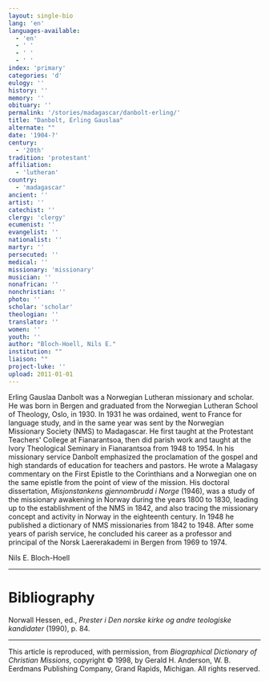 ```yaml
---
layout: single-bio
lang: 'en'
languages-available:
  - 'en'
  - ' '
  - ' '
  - ' '
index: 'primary'
categories: 'd'
eulogy: ''
history: ''
memory: ''
obituary: ''
permalink: '/stories/madagascar/danbolt-erling/'
title: "Danbolt, Erling Gauslaa"
alternate: ""
date: '1904-?'
century:
  - '20th'
tradition: 'protestant'
affiliation:
  - 'lutheran'
country:
  - 'madagascar'
ancient: ''
artist: ''
catechist: ''
clergy: 'clergy'
ecumenist: ''
evangelist: ''
nationalist: ''
martyr: ''
persecuted: ''
medical: ''
missionary: 'missionary'
musician: ''
nonafrican: ''
nonchristian: ''
photo: ''
scholar: 'scholar'
theologian: ''
translator: ''
women: ''
youth: ''
author: "Bloch-Hoell, Nils E."
institution: ""
liaison: ""
project-luke: ''
upload: 2011-01-01
---
```




Erling Gauslaa Danbolt was a Norwegian Lutheran missionary and scholar. He was born in Bergen and graduated from the Norwegian Lutheran School of Theology, Oslo, in 1930. In 1931 he was ordained, went to France for language study, and in the same year was sent by the Norwegian Missionary Society (NMS) to Madagascar. He first taught at the Protestant Teachers' College at Fianarantsoa, then did parish work and taught at the Ivory Theological Seminary in Fianarantsoa from 1948 to 1954. In his missionary service Danbolt emphasized the proclamation of the gospel and high standards of education for teachers and pastors. He wrote a Malagasy commentary on the First Epistle to the Corinthians and a Norwegian one on the same epistle from the point of view of the mission. His doctoral dissertation, *Misjonstankens gjennombrudd i Norge* (1946), was a study of the missionary awakening in Norway during the years 1800 to 1830, leading up to the establishment of the NMS in 1842, and also tracing the missionary concept and activity in Norway in the eighteenth century. In 1948 he published a dictionary of NMS missionaries from 1842 to 1948. After some years of parish service, he concluded his career as a professor and principal of the Norsk Laererakademi in Bergen from 1969 to 1974.

Nils E. Bloch-Hoell

---

# Bibliography

Norwall Hessen, ed., *Prester i Den norske kirke og andre teologiske kandidater* (1990), p. 84.

---

This article is reproduced, with permission, from *Biographical Dictionary of Christian Missions*, copyright © 1998, by Gerald H. Anderson, W. B. Eerdmans Publishing Company, Grand Rapids, Michigan. All rights reserved.
